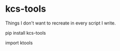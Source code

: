 # kcs-tools

Things I don't want to recreate in every script I write.

pip install kcs-tools

import ktools


